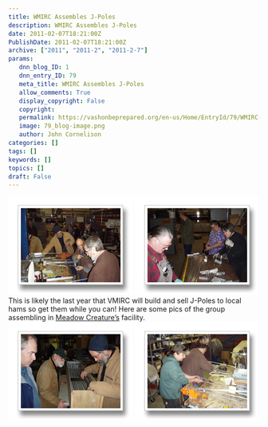```yaml
---
title: WMIRC Assembles J-Poles
description: WMIRC Assembles J-Poles
date: 2011-02-07T18:21:00Z
PublishDate: 2011-02-07T18:21:00Z
archive: ["2011", "2011-2", "2011-2-7"]
params:
   dnn_blog_ID: 1
   dnn_entry_ID: 79
   meta_title: WMIRC Assembles J-Poles
   allow_comments: True
   display_copyright: False
   copyright: 
   permalink: https://vashonbeprepared.org/en-us/Home/EntryId/79/WMIRC-Assembles-J-Poles
   image: 79_blog-image.png
   author: John Cornelison
categories: []
tags: []
keywords: []
topics: []
draft: False
---
```


  <div style="padding-bottom: 0px; margin: 0px; padding-left: 0px; padding-right: 0px; display: inline; float: left; padding-top: 0px" id="scid:8747F07C-CDE8-481f-B0DF-C6CFD074BF67:d6c844b0-5f63-4727-b27b-63fc953f1d42" class="wlWriterEditableSmartContent"><a href="/images/dnnBlog/1/79/Windows-Live-Writer-WMIRC-Builds-J-Poles-for-Final-Year_9C57-ff_1243807-8x6.jpg" title="" rel="thumbnail"><img border="0" src="/images/dnnBlog/1/79/Windows-Live-Writer-WMIRC-Builds-J-Poles-for-Final-Year_9C57-ff_1243807_7.png" width="250" height="199" /></a></div>  <div style="padding-bottom: 0px; margin: 0px; padding-left: 0px; padding-right: 0px; display: inline; float: right; padding-top: 0px" id="scid:8747F07C-CDE8-481f-B0DF-C6CFD074BF67:e725405f-272f-480a-9b5a-ef67a39222da" class="wlWriterEditableSmartContent"><a href="/images/dnnBlog/1/79/Windows-Live-Writer-WMIRC-Builds-J-Poles-for-Final-Year_9C57-ff_1243810-8x6.jpg" title="" rel="thumbnail"><img border="0" src="/images/dnnBlog/1/79/Windows-Live-Writer-WMIRC-Builds-J-Poles-for-Final-Year_9C57-ff_1243810_2.png" width="250" height="199" /></a></div> This is likely the last year that VMIRC will build and sell J-Poles to local hams so get them while you can! Here are some pics of the group assembling in <a href="http://www.meadowcreature.com/" target="_blank">Meadow Creature’s</a> facility.   <div style="padding-bottom: 0px; margin: 0px; padding-left: 0px; padding-right: 0px; display: inline; float: left; padding-top: 0px" id="scid:8747F07C-CDE8-481f-B0DF-C6CFD074BF67:09becd6a-d206-4cc2-a496-f75b62a03011" class="wlWriterEditableSmartContent"><a href="/images/dnnBlog/1/79/Windows-Live-Writer-WMIRC-Builds-J-Poles-for-Final-Year_9C57-ff_1243817-8x6.jpg" title="" rel="thumbnail"><img border="0" src="/images/dnnBlog/1/79/Windows-Live-Writer-WMIRC-Builds-J-Poles-for-Final-Year_9C57-ff_1243817_2.png" width="250" height="199" /></a></div>  <div style="padding-bottom: 0px; margin: 0px; padding-left: 0px; padding-right: 0px; display: inline; float: right; padding-top: 0px" id="scid:8747F07C-CDE8-481f-B0DF-C6CFD074BF67:a7ce4e85-eb41-4521-837c-56d6cd042412" class="wlWriterEditableSmartContent"><a href="/images/dnnBlog/1/79/Windows-Live-Writer-WMIRC-Builds-J-Poles-for-Final-Year_9C57-ff_1243816-8x6.jpg" title="" rel="thumbnail"><img border="0" src="/images/dnnBlog/1/79/Windows-Live-Writer-WMIRC-Builds-J-Poles-for-Final-Year_9C57-ff_1243816_2.png" width="250" height="199" /></a></div>
